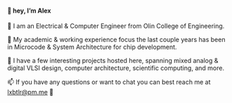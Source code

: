 #### 👋 hey, I’m Alex 

🏫 I am an Electrical & Computer Engineer from Olin College of Engineering. 

🌌 My academic & working experience focus the last couple years has been in Microcode & System Architecture for chip development.

🌱 I have a few interesting projects hosted here, spanning mixed analog & digital VLSI design, computer architecture, scientific computing, and more. 

📫 If you have any questions or want to chat you can best reach me at lxbtlr@pm.me 💭

<!---
lxbtlr/lxbtlr is a ✨ special ✨ repository because its `README.md` (this file) appears on your GitHub profile.
You can click the Preview link to take a look at your changes.
--->
